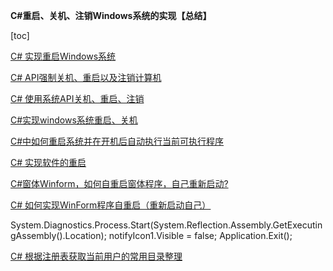 **C#重启、关机、注销Windows系统的实现【总结】**

[toc]

[C# 实现重启Windows系统](https://blog.csdn.net/zhangamxqun/article/details/81416832)

[C# API强制关机、重启以及注销计算机](https://www.cnblogs.com/oysterlxk/p/10399917.html)


[C# 使用系统API关机、重启、注销](https://blog.csdn.net/technologyleader/article/details/121911490)

[C#实现windows系统重启、关机](https://www.cnblogs.com/tianma3798/p/13600018.html)




[C#中如何重启系统并在开机后自动执行当前可执行程序](https://blog.csdn.net/xiaojia_boke/article/details/8063455)

[C# 实现软件的重启](https://blog.csdn.net/cxu123321/article/details/90547500)

[C#窗体Winform，如何自重启窗体程序，自己重新启动?](https://blog.csdn.net/mazhiyuan1981/article/details/109242082)

[C# 如何实现WinForm程序自重启（重新启动自己）](https://www.cnblogs.com/Mo-Maek/p/9773163.html)

System.Diagnostics.Process.Start(System.Reflection.Assembly.GetExecutingAssembly().Location);
notifyIcon1.Visible = false;
Application.Exit();




[C# 根据注册表获取当前用户的常用目录整理](https://www.cnblogs.com/tianma3798/p/6552716.html)

